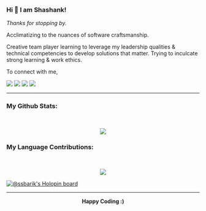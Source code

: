 ### Hi 👋 I am Shashank!

_Thanks for stopping by._

Acclimatizing to the nuances of software craftsmanship.

Creative team player learning to leverage my leadership qualities & technical competencies to develop solutions that matter.
Trying to inculcate strong learning & work ethics.

To connect with me,

<p align = "center">

[<img src ="https://img.shields.io/badge/portfolio-web-%23.svg?&style=for-the-badge&logo=&logoColor=white%22">](https://ssbarik.dev/)
[<img src="https://img.shields.io/badge/linkedin-%230077B5.svg?&style=for-the-badge&logo=linkedin&logoColor=white" />](https://www.linkedin.com/in/ssbarik/)
[<img src="https://img.shields.io/badge/medium-%2312100E.svg?&style=for-the-badge&logo=medium&logoColor=white" />](https://medium.com/@ssbarik/web-development-the-journey-the-backpack-9566e5a25c9)
[<img src = "https://img.shields.io/badge/instagram-%23E4405F.svg?&style=for-the-badge&logo=instagram&logoColor=white">](https://www.instagram.com/_ssb___/)

</p>

---

### My Github Stats:

<br>

<p align = "center">
  <img src = "https://github-readme-stats.vercel.app/api?username=ssbarik&show_icons=true&theme=radical&line_height=27">
</p>

### My Language Contributions:

<br>

<p align = "center">
  <img src="https://github-readme-stats.vercel.app/api/top-langs/?username=ssbarik&layout=compact&theme=radical&langs_count=10">
</p>

[![@ssbarik's Holopin board](https://holopin.io/api/user/board?user=ssbarik)](https://holopin.io/@ssbarik)

---

<p align = "center">
  <b>Happy Coding :)</b>
</p>
